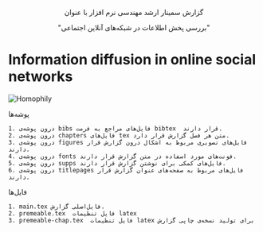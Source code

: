 <p align="center">
گزارش سمینار ارشد مهندسی نرم افزار با عنوان
</p>
<p align="center">
 "بررسی پخش اطلاعات در شبکه‌های آنلاین اجتماعی"
</p>

Information diffusion in online social networks
=============================================================

![Homophily](https://github.com/habedi/me-MSc-Seminar/blob/master/figures/GEN/homophily1.png "homophily")

پوشه‌ها


    1. درون پوشه‌ی bibs فایل‌های مراجع به فرمت bibtex  قرار دارند.
    2. درون پوشه‌ی chapters فایل‌های tex متن هر فصل گزارش قرار دارد.
    3. درون پوشه‌ی figures فایل‌های تصویری مربوط به اشکال درون گزارش قرار دارند.
    4. درون پوشه‌ی fonts فونت‌های مورد اسفاده در متن گزارش قرار دارند.
    5. درون پوشه‌ی supps فایل‌های کمکی برای نوشتن گزارش قرار دارند.
    6. درون پوشه‌ی titlepages فایل‌های مربوط به صفحه‌های عنوان گزارش قرار دارند.

    
فایل‌ها


    1. main.tex فایل‌اصلی گزارش.
    2. premeable.tex  فایل‌ تنظیمات latex
    3. premeable-chap.tex  فایل‌ تنظیمات latex برای تولید نسخه‌ی چاپی گزارش